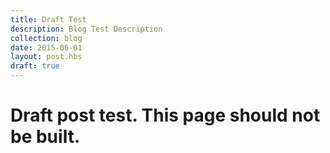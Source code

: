 ```yaml
---
title: Draft Test
description: Blog Test Description
collection: blog
date: 2015-06-01
layout: post.hbs
draft: true
---
```


# Draft post test. This page should not be built.
